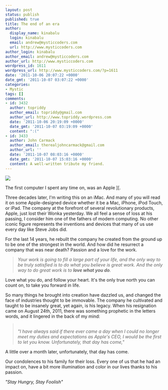 ```yaml
---
layout: post
status: publish
published: true
title: The end of an era
author:
  display_name: kinabalu
  login: kinabalu
  email: andrew@mysticcoders.com
  url: http://www.mysticcoders.com
author_login: kinabalu
author_email: andrew@mysticcoders.com
author_url: http://www.mysticcoders.com
wordpress_id: 1611
wordpress_url: http://www.mysticcoders.com/?p=1611
date: '2011-10-06 20:07:22 +0000'
date_gmt: '2011-10-07 03:07:22 +0000'
categories:
- Mystic
tags: []
comments:
- id: 3432
  author: topriddy
  author_email: topriddy@gmail.com
  author_url: http://www.topriddy.wordpress.com
  date: '2011-10-06 20:19:09 +0000'
  date_gmt: '2011-10-07 03:19:09 +0000'
  content: ":("
- id: 3433
  author: John Carmack
  author_email: therealjohncarmack@gmail.com
  author_url: ''
  date: '2011-10-07 08:03:16 +0000'
  date_gmt: '2011-10-07 15:03:16 +0000'
  content: A well-written tribute my friend.
---
```

<img src="http://www.mysticcoders.com/wp-content/uploads/2011/10/apple-jobs.png" border="0" />

The first computer I spent any time on, was an Apple ][.  

Three decades later, I'm writing this on an iMac.  And many of you will read it on some Apple-designed device whether it be a Mac, iPhone, iPod Touch, or iPad.  The company at the forefront of several revolutionary products, Apple, just lost their Wonka yesterday.  We all feel a sense of loss at his passing, I consider him one of the fathers of modern computing.  No other iconic figure represents the inventions and devices that many of us use every day like Steve Jobs did.

For the last 14 years, he rebuilt the company he created from the ground up to be one of the strongest in the world.    And how did he resurrect a company that was near death?  Passion and a love for the work.

<blockquote><em>Your work is going to fill a large part of your life, and the only way to be truly satisfied is to do what you believe is great work.  And the only way to do great work is to <strong>love what you do</strong>.</em></blockquote>

Love what you do, and follow your heart.  It's the only true north you can count on, to take you forward in life.  

So many things he brought into creation have dazzled us, and changed the face of industries thought to be immovable.  The company he cultivated and taught to be insanely great, yet again, is his legacy.  When his resignation came on August 24th, 2011, there was something prophetic in the letters words, and it lingered in the back of my mind:

<blockquote><em><br />
"I have always said if there ever came a day when I could no longer meet my duties and expectations as Apple's CEO, I would be the first to let you know. Unfortunately, that day has come,"<br />
</em></blockquote>

A little over a month later, unfortunately, that day has come.

Our condolences to his family for their loss.  Every one of us that he had an impact on, have a bit more illumination and color in our lives thanks to his passion.

<em>"Stay Hungry, Stay Foolish"</em>

